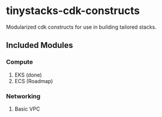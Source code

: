 # tinystacks-cdk-constructs
Modularized cdk constructs for use in building tailored stacks.

## Included Modules
### Compute
1. EKS (done)
1. ECS (Roadmap)

### Networking
1. Basic VPC
